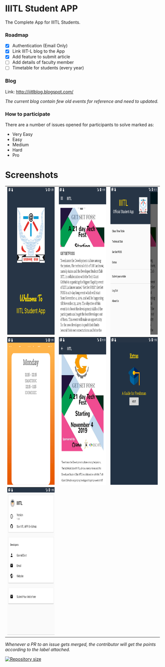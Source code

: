 # IIITL Student APP
The Complete App for IIITL Students.

### Roadmap
- [x] Authentication (Email Only)
- [x] Link IIIT-L blog to the App
- [x] Add feature to submit article 
- [ ] Add details of faculty member
- [ ] Timetable for students (every year)

### Blog
Link: http://iiitlblog.blogspot.com/

*The current blog contain few old events for reference and need to updated.*



### How to participate
There are a number of issues opened for participants to solve marked as:
- Very Easy
- Easy
- Medium
- Hard
- Pro


# Screenshots
<table>
   <tr>
      <td><img src="static/1.png" height = "480" width="270"></td>
      <td><img src="static/2.png" height = "480" width="270"></td>
      <td><img src="static/3.png" height = "480" width="270"></td>
  </tr>
   <tr>
      <td><img src="static/4.png" height = "480" width="270"></td>
      <td><img src="static/5.png" height = "480" width="270"></td>
      <td><img src="static/6.png" height = "480" width="270"></td>     
  </tr>
  <tr>
      <td><img src="static/7.png" height = "480" width="270"></td>
         
  </tr>
</table>

*Whenever a PR to an issue gets merged, the contributor will get the points according to the label attached.*

<a href="https://github.com/lukesampson/scoop">
    <img src="https://img.shields.io/github/repo-size/GOVINDDIXIT/IIITL-Student-APP.svg" alt="Repository size" />
</a>
